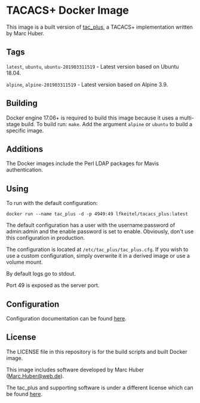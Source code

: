 # TACACS+ Docker Image

This image is a built version of
[tac_plus](http://www.pro-bono-publico.de/projects/), a TACACS+ implementation
written by Marc Huber.

## Tags

`latest`, `ubuntu`, `ubuntu-201903311519` - Latest version based on Ubuntu
18.04.

`alpine`, `alpine-201903311519` - Latest version based on Alpine 3.9.

## Building

Docker engine 17.06+ is required to build this image because it uses a
multi-stage build. To build run: `make`. Add the argument `alpine` or `ubuntu`
to build a specific image.

## Additions

The Docker images include the Perl LDAP packages for Mavis authentication.

## Using

To run with the default configuration:

```
docker run --name tac_plus -d -p 4949:49 lfkeitel/tacacs_plus:latest
```

The default configuration has a user with the username:password of admin:admin
and the enable password is set to enable. Obviously, don't use this
configuration in production.

The configuration is located at `/etc/tac_plus/tac_plus.cfg`. If you wish to use
a custom configuration, simply overwrite it in a derived image or use a volume
mount.

By default logs go to stdout.

Port 49 is exposed as the server port.

## Configuration

Configuration documentation can be found
[here](http://www.pro-bono-publico.de/projects/unpacked/doc/tac_plus.pdf).

## License

The LICENSE file in this repository is for the build scripts and built Docker
image.

This image includes software developed by Marc Huber (Marc.Huber@web.de).

The tac_plus and supporting software is under a different license which can be
found [here](http://www.pro-bono-publico.de/projects/unpacked/LICENSE).
